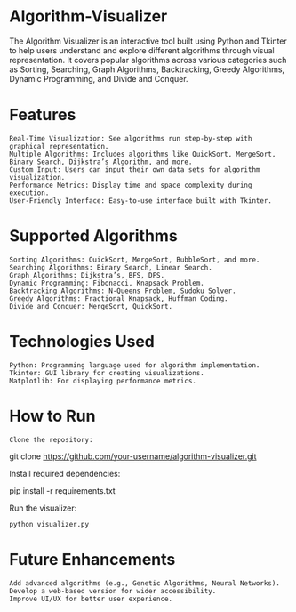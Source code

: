 # Algorithm-Visualizer
The Algorithm Visualizer is an interactive tool built using Python and Tkinter to help users understand and explore different algorithms through visual representation. It covers popular algorithms across various categories such as Sorting, Searching, Graph Algorithms, Backtracking, Greedy Algorithms, Dynamic Programming, and Divide and Conquer.

# Features
    Real-Time Visualization: See algorithms run step-by-step with graphical representation.
    Multiple Algorithms: Includes algorithms like QuickSort, MergeSort, Binary Search, Dijkstra’s Algorithm, and more.
    Custom Input: Users can input their own data sets for algorithm visualization.
    Performance Metrics: Display time and space complexity during execution.
    User-Friendly Interface: Easy-to-use interface built with Tkinter.

# Supported Algorithms

    Sorting Algorithms: QuickSort, MergeSort, BubbleSort, and more.
    Searching Algorithms: Binary Search, Linear Search.
    Graph Algorithms: Dijkstra’s, BFS, DFS.
    Dynamic Programming: Fibonacci, Knapsack Problem.
    Backtracking Algorithms: N-Queens Problem, Sudoku Solver.
    Greedy Algorithms: Fractional Knapsack, Huffman Coding.
    Divide and Conquer: MergeSort, QuickSort.

# Technologies Used

    Python: Programming language used for algorithm implementation.
    Tkinter: GUI library for creating visualizations.
    Matplotlib: For displaying performance metrics.

# How to Run

    Clone the repository:

git clone https://github.com/your-username/algorithm-visualizer.git

Install required dependencies:

pip install -r requirements.txt

Run the visualizer:

    python visualizer.py

# Future Enhancements

    Add advanced algorithms (e.g., Genetic Algorithms, Neural Networks).
    Develop a web-based version for wider accessibility.
    Improve UI/UX for better user experience.
